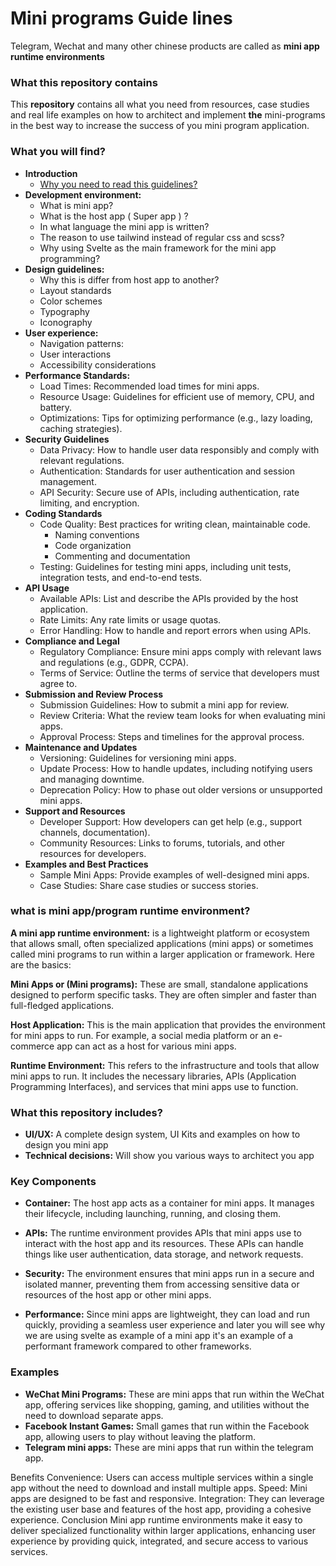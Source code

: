 # Mini programs Guide lines

Telegram, Wechat and many other chinese products are called as **mini app runtime environments**


### What this repository contains
This **repository** contains all what you need from resources, case studies and real life examples on how to architect and implement **the** mini-programs in the best way to increase the success of you mini program application.

### What you will find?
- **Introduction**
  - [Why you need to read this guidelines?](/introduction/0.why-to-read.md)
- **Development environment:**
  - What is mini app?
  - What is the host app ( Super app ) ?
  - In what language the mini app is written?
  - The reason to use tailwind instead of regular css and scss? 
  - Why using Svelte as the main framework for the mini app programming?
- **Design guidelines:**
  - Why this is differ from host app to another?
  - Layout standards
  - Color schemes
  - Typography
  - Iconography
- **User experience:** 
  - Navigation patterns:
  - User interactions
  - Accessibility considerations
- **Performance Standards:**
  - Load Times: Recommended load times for mini apps.
  - Resource Usage: Guidelines for efficient use of memory, CPU, and battery.
  - Optimizations: Tips for optimizing performance (e.g., lazy loading, caching strategies).
- **Security Guidelines**
  - Data Privacy: How to handle user data responsibly and comply with relevant regulations.
  - Authentication: Standards for user authentication and session management.
  - API Security: Secure use of APIs, including authentication, rate limiting, and encryption.
- **Coding Standards**
  - Code Quality: Best practices for writing clean, maintainable code.
    - Naming conventions
    - Code organization
    - Commenting and documentation
  - Testing: Guidelines for testing mini apps, including unit tests, integration tests, and end-to-end tests.
- **API Usage**
  - Available APIs: List and describe the APIs provided by the host application.
  - Rate Limits: Any rate limits or usage quotas.
  - Error Handling: How to handle and report errors when using APIs.
- **Compliance and Legal**
  - Regulatory Compliance: Ensure mini apps comply with relevant laws and regulations (e.g., GDPR, CCPA).
  - Terms of Service: Outline the terms of service that developers must agree to.
- **Submission and Review Process**
  - Submission Guidelines: How to submit a mini app for review.
  - Review Criteria: What the review team looks for when evaluating mini apps.
  - Approval Process: Steps and timelines for the approval process.
- **Maintenance and Updates**
  - Versioning: Guidelines for versioning mini apps.
  - Update Process: How to handle updates, including notifying users and managing downtime.
  - Deprecation Policy: How to phase out older versions or unsupported mini apps.
- **Support and Resources**
  - Developer Support: How developers can get help (e.g., support channels, documentation).
  - Community Resources: Links to forums, tutorials, and other resources for developers.
- **Examples and Best Practices**
  - Sample Mini Apps: Provide examples of well-designed mini apps.
  - Case Studies: Share case studies or success stories.


### what is  mini app/program runtime environment?
**A mini app runtime environment:** is a lightweight platform or ecosystem that allows small, often specialized applications (mini apps) or sometimes called mini programs to run within a larger application or framework. Here are the basics:

**Mini Apps or (Mini programs):** These are small, standalone applications designed to perform specific tasks. They are often simpler and faster than full-fledged applications.

**Host Application:** This is the main application that provides the environment for mini apps to run. For example, a social media platform or an e-commerce app can act as a host for various mini apps.

**Runtime Environment:** This refers to the infrastructure and tools that allow mini apps to run. It includes the necessary libraries, APIs (Application Programming Interfaces), and services that mini apps use to function.


### What this repository includes?
- **UI/UX:** A complete design system, UI Kits and examples on how to design you mini app
- **Technical decisions:** Will show you various ways to architect you app 

### Key Components
- **Container:** The host app acts as a container for mini apps. It manages their lifecycle, including launching, running, and closing them.

- **APIs:** The runtime environment provides APIs that mini apps use to interact with the host app and its resources. These APIs can handle things like user authentication, data storage, and network requests.

- **Security:** The environment ensures that mini apps run in a secure and isolated manner, preventing them from accessing sensitive data or resources of the host app or other mini apps.

- **Performance:** Since mini apps are lightweight, they can load and run quickly, providing a seamless user experience and later you will see why we are using svelte as example of a mini app it's an example of a performant framework compared to other frameworks.

### Examples
- **WeChat Mini Programs:** These are mini apps that run within the WeChat app, offering services like shopping, gaming, and utilities without the need to download separate apps.
- **Facebook Instant Games:** Small games that run within the Facebook app, allowing users to play without leaving the platform.
- **Telegram mini apps:** These are mini apps that run within the telegram app.
  
Benefits
Convenience: Users can access multiple services within a single app without the need to download and install multiple apps.
Speed: Mini apps are designed to be fast and responsive.
Integration: They can leverage the existing user base and features of the host app, providing a cohesive experience.
Conclusion
Mini app runtime environments make it easy to deliver specialized functionality within larger applications, enhancing user experience by providing quick, integrated, and secure access to various services.